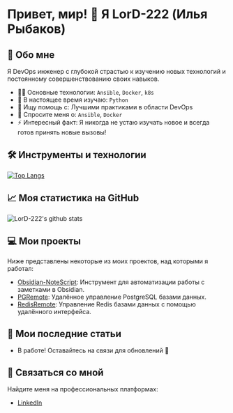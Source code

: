 # Привет, мир! 👋 Я LorD-222 (Илья Рыбаков)

## 🚀 Обо мне
Я DevOps инженер с глубокой страстью к изучению новых технологий и постоянному совершенствованию своих навыков.

- 🧑‍💻 Основные технологии: `Ansible`, `Docker`, `k8s`
- 🌱 В настоящее время изучаю: `Python`
- 🤔 Ищу помощь с: Лучшими практиками в области DevOps
- 💬 Спросите меня о: `Ansible`, `Docker`
- ⚡ Интересный факт: Я никогда не устаю изучать новое и всегда готов принять новые вызовы!

## 🛠 Инструменты и технологии

[![Top Langs](https://github-readme-stats.vercel.app/api/top-langs/?username=LorD-222&layout=compact)](https://github.com/anuraghazra/github-readme-stats)

## 📈 Моя статистика на GitHub

![LorD-222's github stats](https://github-readme-stats.vercel.app/api?username=LorD-222&show_icons=true&theme=radical)

## 💻 Мои проекты

Ниже представлены некоторые из моих проектов, над которыми я работал:

- [Obsidian-NoteScript](https://github.com/LorD-222/Obsidian-NoteScript): Инструмент для автоматизации работы с заметками в Obsidian.
- [PGRemote](https://github.com/LorD-222/PGRemote): Удалённое управление PostgreSQL базами данных.
- [RedisRemote](https://github.com/LorD-222/RedisRemote): Управление Redis базами данных с помощью удалённого интерфейса.

## 📝 Мои последние статьи

- В работе! Оставайтесь на связи для обновлений 🚀

## 🤝 Связаться со мной

Найдите меня на профессиональных платформах:

- [LinkedIn](https://www.linkedin.com/in/ilya-rybakov-74187b208/)
